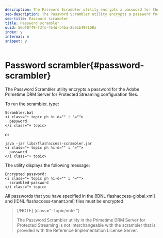 ```yaml
---
description: The Password Scrambler utility encrypts a password for the Adobe Primetime DRM Server for Protected Streaming configuration files.
seo-description: The Password Scrambler utility encrypts a password for the Adobe Primetime DRM Server for Protected Streaming configuration files.
seo-title: Password scrambler
title: Password scrambler
uuid: 56df0f49-f3fd-464d-b4ba-25e1b497158a
index: y
internal: n
snippet: y
---
```


# Password scrambler{#password-scrambler}

The Password Scrambler utility encrypts a password for the Adobe Primetime DRM Server for Protected Streaming configuration files.

To run the scrambler, type:

```
Scrambler.bat  
<i class="+ topic ph hi-d="" i "="">
  password 
</i class="+ topic>
```

or

```
java -jar libs/flashaccess-scrambler.jar  
<i class="+ topic ph hi-d="" i "="">
  password  
</i class="+ topic>
```

The utility displays the following message:

```
Encrypted password:  
<i class="+ topic ph hi-d="" i "="">
  scrambled-password 
</i class="+ topic>
```

All passwords that you have specified in the [!DNL flashaccess-global.xml] and [!DNL flashaccess-tenant.xml] files must be encrypted.

>[!NOTE] {class="- topic/note "}
>
>The Password Scrambler utility in the Primetime DRM Server for Protected Streaming is not interchangeable with the scrambler that is provided with the Reference Implementation License Server.

